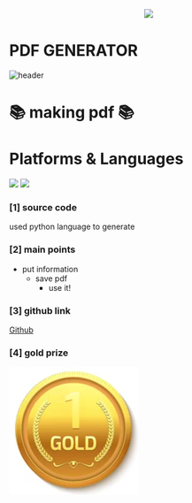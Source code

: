<div align=center>
	<img src="https://capsule-render.vercel.app/api?type=waving&color=auto&height=200&section=header&text=Woochan%20Github!&fontSize=90" />	
</div>

# PDF GENERATOR

![header](https://capsule-render.vercel.app/api?type=egg&color=auto&height=300&section=header&text=Woochan%20Github!&fontSize=90)

<!-- wave (default)
egg
shark
slice
rect
soft
rounded
cylinder
waving
transparent -->


# 📚 making pdf 📚
#  Platforms & Languages 

<img src="https://img.shields.io/badge/Python-002323?style=flat&logo=Python&logoColor=red"/>

<!-- <img src="https://img.shields.io/badge/C++-004713?style=flat&logo=C&logoColor=yellow"/> -->

<img src="https://img.shields.io/badge/Python-007396?style=flat&logo=Conda-Forge&logoColor=white"/>


### [1] source code
used python language to generate

### [2] main points
* put information
    * save pdf
        * use it!


### [3] github link
[Github](http://https://github.com/magnificentdud/pdf_generator/blob/main/README.md/)

### [4] gold prize 
![gold](/resource/gold.png)
